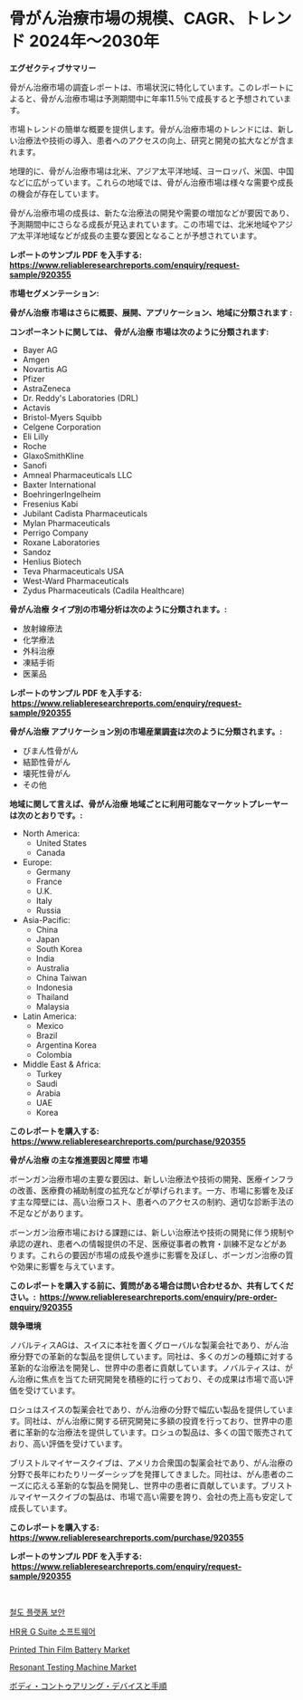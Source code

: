 <p><h1>骨がん治療市場の規模、CAGR、トレンド 2024年～2030年</h1></p><p><strong>エグゼクティブサマリー</strong></p>
<p><p>骨がん治療市場の調査レポートは、市場状況に特化しています。このレポートによると、骨がん治療市場は予測期間中に年率11.5％で成長すると予想されています。</p><p>市場トレンドの簡単な概要を提供します。骨がん治療市場のトレンドには、新しい治療法や技術の導入、患者へのアクセスの向上、研究と開発の拡大などが含まれます。</p><p>地理的に、骨がん治療市場は北米、アジア太平洋地域、ヨーロッパ、米国、中国などに広がっています。これらの地域では、骨がん治療市場は様々な需要や成長の機会が存在しています。</p><p>骨がん治療市場の成長は、新たな治療法の開発や需要の増加などが要因であり、予測期間中にさらなる成長が見込まれています。この市場では、北米地域やアジア太平洋地域などが成長の主要な要因となることが予想されています。</p></p>
<p><strong>レポートのサンプル PDF を入手する: <a href="https://www.reliableresearchreports.com/enquiry/request-sample/920355">https://www.reliableresearchreports.com/enquiry/request-sample/920355</a></strong></p>
<p><strong>市場セグメンテーション:</strong></p>
<p><strong> 骨がん治療 市場はさらに概要、展開、アプリケーション、地域に分類されます :</strong></p>
<p><strong>コンポーネントに関しては、 骨がん治療 市場は次のように分類されます: &nbsp;</strong></p>
<p><ul><li>Bayer AG</li><li>Amgen</li><li>Novartis AG</li><li>Pfizer</li><li>AstraZeneca</li><li>Dr. Reddy's Laboratories (DRL)</li><li>Actavis</li><li>Bristol-Myers Squibb</li><li>Celgene Corporation</li><li>Eli Lilly</li><li>Roche</li><li>GlaxoSmithKline</li><li>Sanofi</li><li>Amneal Pharmaceuticals LLC</li><li>Baxter International</li><li>BoehringerIngelheim</li><li>Fresenius Kabi</li><li>Jubilant Cadista Pharmaceuticals</li><li>Mylan Pharmaceuticals</li><li>Perrigo Company</li><li>Roxane Laboratories</li><li>Sandoz</li><li>Henlius Biotech</li><li>Teva Pharmaceuticals USA</li><li>West-Ward Pharmaceuticals</li><li>Zydus Pharmaceuticals (Cadila Healthcare)</li></ul></p>
<p><strong> 骨がん治療 タイプ別の市場分析は次のように分類されます。:</strong></p>
<p><ul><li>放射線療法</li><li>化学療法</li><li>外科治療</li><li>凍結手術</li><li>医薬品</li></ul></p>
<p><strong>レポートのサンプル PDF を入手する: &nbsp;<a href="https://www.reliableresearchreports.com/enquiry/request-sample/920355">https://www.reliableresearchreports.com/enquiry/request-sample/920355</a></strong></p>
<p><strong> 骨がん治療 アプリケーション別の市場産業調査は次のように分類されます。:</strong></p>
<p><ul><li>びまん性骨がん</li><li>結節性骨がん</li><li>壊死性骨がん</li><li>その他</li></ul></p>
<p><strong>地域に関して言えば、骨がん治療 地域ごとに利用可能なマーケットプレーヤーは次のとおりです。:</strong></p>
<p><ul>
    <li>
        North America:
        <ul>
            <li>United States</li>
            <li>Canada</li>
        </ul>
    </li>
    <li>
        Europe:
        <ul>
            <li>Germany</li>
            <li>France</li>
            <li>U.K.</li>
            <li>Italy</li>
            <li>Russia</li>
        </ul>
    </li>
    <li>
        Asia-Pacific:
        <ul>
            <li>China</li>
            <li>Japan</li>
            <li>South Korea</li>
            <li>India</li>
            <li>Australia</li>
            <li>China Taiwan</li>
            <li>Indonesia</li>
            <li>Thailand</li>
            <li>Malaysia</li>
        </ul>
    </li>
    <li>
        Latin America:
        <ul>
            <li>Mexico</li>
            <li>Brazil</li>
            <li>Argentina Korea</li>
            <li>Colombia</li>
        </ul>
    </li>
    <li>
        Middle East & Africa:
        <ul>
            <li>Turkey</li>
            <li>Saudi</li>
            <li>Arabia</li>
            <li>UAE</li>
            <li>Korea</li>
        </ul>
    </li>
    </ul></p>
<p><strong>このレポートを購入する: &nbsp;<a href="https://www.reliableresearchreports.com/purchase/920355">https://www.reliableresearchreports.com/purchase/920355</a></strong></p>
<p><strong>骨がん治療 の主な推進要因と障壁 市場</strong></p>
<p><p>ボーンガン治療市場の主要な要因は、新しい治療法や技術の開発、医療インフラの改善、医療費の補助制度の拡充などが挙げられます。一方、市場に影響を及ぼす主な障壁には、高い治療コスト、患者へのアクセスの制約、適切な診断手法の不足などがあります。</p><p>ボーンガン治療市場における課題には、新しい治療法や技術の開発に伴う規制や承認の遅れ、患者への情報提供の不足、医療従事者の教育・訓練不足などがあります。これらの要因が市場の成長や進歩に影響を及ぼし、ボーンガン治療の質や効果に影響を与えています。</p></p>
<p><strong>このレポートを購入する前に、質問がある場合は問い合わせるか、共有してください。:&nbsp; <a href="https://www.reliableresearchreports.com/enquiry/pre-order-enquiry/920355">https://www.reliableresearchreports.com/enquiry/pre-order-enquiry/920355</a></strong></p>
<p><strong>競争環境</strong></p>
<p><p>ノバルティスAGは、スイスに本社を置くグローバルな製薬会社であり、がん治療分野での革新的な製品を提供しています。同社は、多くのガンの種類に対する革新的な治療法を開発し、世界中の患者に貢献しています。ノバルティスは、がん治療に焦点を当てた研究開発を積極的に行っており、その成果は市場で高い評価を受けています。</p><p>ロシュはスイスの製薬会社であり、がん治療の分野で幅広い製品を提供しています。同社は、がん治療に関する研究開発に多額の投資を行っており、世界中の患者に革新的な治療法を提供しています。ロシュの製品は、多くの国で販売されており、高い評価を受けています。</p><p>ブリストルマイヤースクイブは、アメリカ合衆国の製薬会社であり、がん治療の分野で長年にわたりリーダーシップを発揮してきました。同社は、がん患者のニーズに応える革新的な製品を開発し、世界中の患者に貢献しています。ブリストルマイヤースクイブの製品は、市場で高い需要を誇り、会社の売上高も安定して成長しています。</p></p>
<p><strong>このレポートを購入する: &nbsp; <a href="https://www.reliableresearchreports.com/purchase/920355">https://www.reliableresearchreports.com/purchase/920355</a></strong></p>
<p><strong>レポートのサンプル PDF を入手する: &nbsp;<a href="https://www.reliableresearchreports.com/enquiry/request-sample/920355">https://www.reliableresearchreports.com/enquiry/request-sample/920355</a></strong><strong></strong></p>
<p>&nbsp;</p>
<p><p><a href="https://github.com/vs019sa3m8x/Market-Research-Report-List-1/blob/main/6615176183153.md">철도 플랫폼 보안</a></p><p><a href="https://github.com/lzrvbyqzftro57/Market-Research-Report-List-1/blob/main/3724299183152.md">HR용 G Suite 소프트웨어</a></p><p><a href="https://issuu.com/reportprime-2/docs/printed-thin-film-battery-market-size-2030.pptx">Printed Thin Film Battery Market</a></p><p><a href="https://issuu.com/reportprime-2/docs/resonant-testing-machine-market-size-2030.pptx">Resonant Testing Machine Market</a></p><p><a href="https://github.com/oqxogxyvqe90775/Market-Research-Report-List-1/blob/main/9971548183104.md">ボディ・コントゥアリング・デバイスと手順</a></p></p>